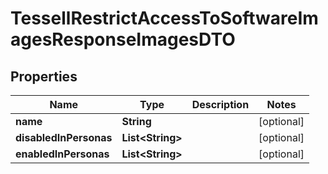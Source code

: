 

# TessellRestrictAccessToSoftwareImagesResponseImagesDTO


## Properties

Name | Type | Description | Notes
------------ | ------------- | ------------- | -------------
**name** | **String** |  |  [optional]
**disabledInPersonas** | **List&lt;String&gt;** |  |  [optional]
**enabledInPersonas** | **List&lt;String&gt;** |  |  [optional]



